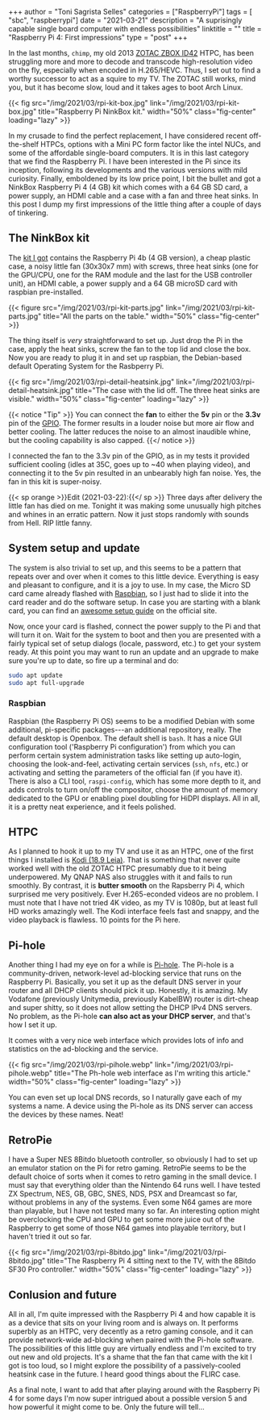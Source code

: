 +++
author = "Toni Sagrista Selles"
categories = ["RaspberryPi"]
tags = [ "sbc", "raspberrypi"]
date = "2021-03-21"
description = "A suprisingly capable single board computer with endless possibilities"
linktitle = ""
title = "Raspberry Pi 4: First impressions"
type = "post"
+++

In the last months, `chimp`, my old 2013 [ZOTAC ZBOX ID42](https://www.zotac.com/us/product/mini_pcs/id42-plus) HTPC, has been struggling more and more to decode and transcode high-resolution video on the fly, especially when encoded in H.265/HEVC. Thus, I set out to find a worthy successor to act as a squire to my TV. The ZOTAC still works, mind you, but it has become slow, loud and it takes ages to boot Arch Linux.

{{< fig src="/img/2021/03/rpi-kit-box.jpg" link="/img/2021/03/rpi-kit-box.jpg" title="Raspberry Pi NinkBox kit." width="50%" class="fig-center" loading="lazy" >}}

In my crusade to find the perfect replacement, I have considered recent off-the-shelf HTPCs, options with a Mini PC form factor like the intel NUCs, and some of the affordable single-board computers. It is in this last category that we find the Raspberry Pi. I have been interested in the Pi since its inception, following its developments and the various versions with mild curiosity. Finally, emboldened by its low price point, I bit the bullet and got a NinkBox Raspberry Pi 4 (4 GB) kit which comes with a 64 GB SD card, a power supply, an HDMI cable and a case with a fan and three heat sinks. In this post I dump my first impressions of the little thing after a couple of days of tinkering.

<!--more-->

## The NinkBox kit

The [kit I got](https://smile.amazon.de/Raspberry-Original-Processor-Supports-Bluetooth/dp/B07ZV9C6QF/ref=sr_1_1_sspa?crid=1MONBQR78RKLK&dchild=1&keywords=ninkbox+raspberry+pi+4&qid=1616344555) contains the Raspberry Pi 4b (4 GB version), a cheap plastic case, a noisy little fan (30x30x7 mm) with screws, three heat sinks (one for the GPU/CPU, one for the RAM module and the last for the USB controller unit), an HDMI cable, a power supply and a 64 GB microSD card with raspbian pre-installed. 

{{< figure src="/img/2021/03/rpi-kit-parts.jpg" link="/img/2021/03/rpi-kit-parts.jpg" title="All the parts on the table." width="50%" class="fig-center" >}}

The thing itself is *very* straightforward to set up. Just drop the Pi in the case, apply the heat sinks, screw the fan to the top lid and close the box. Now you are ready to plug it in and set up raspbian, the Debian-based default Operating System for the Rasbperry Pi.

{{< fig src="/img/2021/03/rpi-detail-heatsink.jpg" link="/img/2021/03/rpi-detail-heatsink.jpg" title="The case with the lid off. The three heat sinks are visible." width="50%" class="fig-center" loading="lazy" >}}

{{< notice "Tip" >}}
You can connect the **fan** to either the **5v** pin or the **3.3v** pin of the [GPIO](https://pinout.xyz/pinout/pin2_5v_power). The former results in a louder noise but more air flow and better cooling. The latter reduces the noise to an almost inaudible whine, but the cooling capability is also capped.
{{</ notice >}}

I connected the fan to the 3.3v pin of the GPIO, as in my tests it provided sufficient cooling (idles at 35C, goes up to ~40 when playing video), and connecting it to the 5v pin resulted in an unbearably high fan noise. Yes, the fan in this kit is super-noisy.

{{< sp orange >}}Edit (2021-03-22):{{</ sp >}} Three days after delivery the little fan has died on me. Tonight it was making some unusually high pitches and whines in an erratic pattern. Now it just stops randomly with sounds from Hell. RIP little fanny.

## System setup and update

The system is also trivial to set up, and this seems to be a pattern that repeats over and over when it comes to this little device. Everything is easy and pleasant to configure, and it is a joy to use. In my case, the Micro SD card came already flashed with [Raspbian](https://www.raspbian.org), so I just had to slide it into the card reader and do the software setup. In case you are starting with a blank card, you can find an [awesome setup guide](https://projects.raspberrypi.org/en/projects/raspberry-pi-setting-up) on the official site.

Now, once your card is flashed, connect the power supply to the Pi and that will turn it on. Wait for the system to boot and then you are presented with a fairly typical set of setup dialogs (locale, password, etc.) to get your system ready. At this point you may want to run an update and an upgrade to make sure you're up to date, so fire up a terminal and do:

```bash
sudo apt update
sudo apt full-upgrade
```

### Raspbian

Raspbian (the Raspberry Pi OS) seems to be a modified Debian with some additional, pi-specific packages---an additional repository, really. The default desktop is Openbox. The default shell is `bash`. It has a nice GUI configuration tool ('Raspberry Pi configuration') from which you can perform certain system administration tasks like setting up auto-login, choosing the look-and-feel, activating certain services (`ssh`, `nfs`, etc.) or activating and setting the parameters of the official fan (if you have it). There is also a CLI tool, `raspi-config`, which has some more depth to it, and adds controls to turn on/off the compositor, choose the amount of memory dedicated to the GPU or enabling pixel doubling for HiDPI displays. All in all, it is a pretty neat experience, and it feels polished.

## HTPC

As I planned to hook it up to my TV and use it as an HTPC, one of the first things I installed is [Kodi (18.9 Leia)](https://kodi.tv/article/kodi-leia-189-release). That is something that never quite worked well with the old ZOTAC HTPC presumably due to it being underpowered. My QNAP NAS also struggles with it and fails to run smoothly. By contrast, it is **butter smooth** on the Rapsberry Pi 4, which surprised me very positively. Ever H.265-econded videos are no problem. I must note that I have not tried 4K video, as my TV is 1080p, but at least full HD works amazingly well. The Kodi interface feels fast and snappy, and the video playback is flawless. 10 points for the Pi here.

## Pi-hole

Another thing I had my eye on for a while is [Pi-hole](https://pi-hole.net). The Pi-hole is a community-driven, network-level ad-blocking service that runs on the Raspberry Pi. Basically, you set it up as the default DNS server in your router and all DHCP clients should pick it up. Honestly, it is amazing. My Vodafone (previously Unitymedia, previously KabelBW) router is dirt-cheap and super shitty, so it does not allow setting the DHCP IPv4 DNS servers. No problem, as the Pi-hole **can also act as your DHCP server**, and that's how I set it up.

It comes with a very nice web interface which provides lots of info and statistics on the ad-blocking and the service.

{{< fig src="/img/2021/03/rpi-pihole.webp" link="/img/2021/03/rpi-pihole.webp" title="The Ph-hole web interface as I'm writing this article." width="50%" class="fig-center" loading="lazy" >}}

You can even set up local DNS records, so I naturally gave each of my systems a name. A device using the Pi-hole as its DNS server can access the devices by these names. Neat!

## RetroPie

I have a Super NES 8Bitdo bluetooth controller, so obviously I had to set up an emulator station on the Pi for retro gaming. RetroPie seems to be the default choice of sorts when it comes to retro gaming in the small device. I must say that everything older than the Nintendo 64 runs well. I have tested ZX Spectrum, NES, GB, GBC, SNES, NDS, PSX and Dreamcast so far, without problems in any of the systems. Even some N64 games are more than playable, but I have not tested many so far. An interesting option might be overclocking the CPU and GPU to get some more juice out of the Raspberry to get some of those N64 games into playable territory, but I haven't tried it out so far.

{{< fig src="/img/2021/03/rpi-8bitdo.jpg" link="/img/2021/03/rpi-8bitdo.jpg" title="The Raspberry Pi 4 sitting next to the TV, with the 8Bitdo SF30 Pro controller." width="50%" class="fig-center" loading="lazy" >}}

## Conlusion and future

All in all, I'm quite impressed with the Raspberry Pi 4 and how capable it is as a device that sits on your living room and is always on. It performs superbly as an HTPC, very decently as a retro gaming console, and it can provide network-wide ad-blocking when paired with the Pi-hole software. The possibilities of this little guy are virtually endless and I'm excited to try out new and old projects.
It's a shame that the fan that came with the kit I got is too loud, so I might explore the possibility of a passively-cooled heatsink case in the future. I heard good things about the FLIRC case.

As a final note, I want to add that after playing around with the Raspberry Pi 4 for some days I'm now super intrigued about a possible version 5 and how powerful it might come to be. Only the future will tell...

